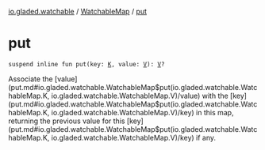 [io.gladed.watchable](../index.md) / [WatchableMap](index.md) / [put](./put.md)

# put

`suspend inline fun put(key: `[`K`](index.md#K)`, value: `[`V`](index.md#V)`): `[`V`](index.md#V)`?`

Associate the [value](put.md#io.gladed.watchable.WatchableMap$put(io.gladed.watchable.WatchableMap.K, io.gladed.watchable.WatchableMap.V)/value) with the [key](put.md#io.gladed.watchable.WatchableMap$put(io.gladed.watchable.WatchableMap.K, io.gladed.watchable.WatchableMap.V)/key) in this map, returning the previous value for this [key](put.md#io.gladed.watchable.WatchableMap$put(io.gladed.watchable.WatchableMap.K, io.gladed.watchable.WatchableMap.V)/key) if any.

